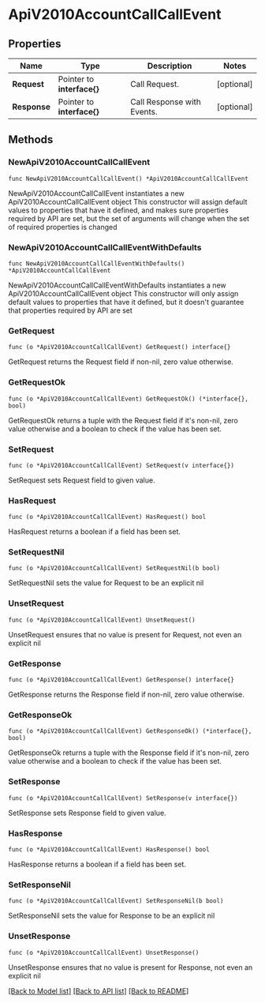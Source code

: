 # ApiV2010AccountCallCallEvent

## Properties

Name | Type | Description | Notes
------------ | ------------- | ------------- | -------------
**Request** | Pointer to **interface{}** | Call Request. | [optional] 
**Response** | Pointer to **interface{}** | Call Response with Events. | [optional] 

## Methods

### NewApiV2010AccountCallCallEvent

`func NewApiV2010AccountCallCallEvent() *ApiV2010AccountCallCallEvent`

NewApiV2010AccountCallCallEvent instantiates a new ApiV2010AccountCallCallEvent object
This constructor will assign default values to properties that have it defined,
and makes sure properties required by API are set, but the set of arguments
will change when the set of required properties is changed

### NewApiV2010AccountCallCallEventWithDefaults

`func NewApiV2010AccountCallCallEventWithDefaults() *ApiV2010AccountCallCallEvent`

NewApiV2010AccountCallCallEventWithDefaults instantiates a new ApiV2010AccountCallCallEvent object
This constructor will only assign default values to properties that have it defined,
but it doesn't guarantee that properties required by API are set

### GetRequest

`func (o *ApiV2010AccountCallCallEvent) GetRequest() interface{}`

GetRequest returns the Request field if non-nil, zero value otherwise.

### GetRequestOk

`func (o *ApiV2010AccountCallCallEvent) GetRequestOk() (*interface{}, bool)`

GetRequestOk returns a tuple with the Request field if it's non-nil, zero value otherwise
and a boolean to check if the value has been set.

### SetRequest

`func (o *ApiV2010AccountCallCallEvent) SetRequest(v interface{})`

SetRequest sets Request field to given value.

### HasRequest

`func (o *ApiV2010AccountCallCallEvent) HasRequest() bool`

HasRequest returns a boolean if a field has been set.

### SetRequestNil

`func (o *ApiV2010AccountCallCallEvent) SetRequestNil(b bool)`

 SetRequestNil sets the value for Request to be an explicit nil

### UnsetRequest
`func (o *ApiV2010AccountCallCallEvent) UnsetRequest()`

UnsetRequest ensures that no value is present for Request, not even an explicit nil
### GetResponse

`func (o *ApiV2010AccountCallCallEvent) GetResponse() interface{}`

GetResponse returns the Response field if non-nil, zero value otherwise.

### GetResponseOk

`func (o *ApiV2010AccountCallCallEvent) GetResponseOk() (*interface{}, bool)`

GetResponseOk returns a tuple with the Response field if it's non-nil, zero value otherwise
and a boolean to check if the value has been set.

### SetResponse

`func (o *ApiV2010AccountCallCallEvent) SetResponse(v interface{})`

SetResponse sets Response field to given value.

### HasResponse

`func (o *ApiV2010AccountCallCallEvent) HasResponse() bool`

HasResponse returns a boolean if a field has been set.

### SetResponseNil

`func (o *ApiV2010AccountCallCallEvent) SetResponseNil(b bool)`

 SetResponseNil sets the value for Response to be an explicit nil

### UnsetResponse
`func (o *ApiV2010AccountCallCallEvent) UnsetResponse()`

UnsetResponse ensures that no value is present for Response, not even an explicit nil

[[Back to Model list]](../README.md#documentation-for-models) [[Back to API list]](../README.md#documentation-for-api-endpoints) [[Back to README]](../README.md)


